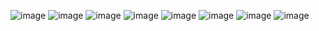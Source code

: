 ![image](https://64.media.tumblr.com/9fd6fa9b82ad2cc129eb0b0ec28cc70d/81462f445de850bf-fe/s75x75_c1/04b0f0da3261d3ca67204c2538d5c408bd2b83a1.gifv)
![image](https://64.media.tumblr.com/71ba890e52cf8b0d06fb0f474679b8fe/f6eb5b38cf345974-ba/s500x750/12902368e3cb6bd47f9e85448dd92b04198b7b25.pnj)
![image](https://64.media.tumblr.com/519d731074fcdc98cb338045f1e8429a/0d0c4951b4686fdf-09/s400x600/c5a6a7ad4e7beed977538380cc047151e381ec73.gifv)
![image](https://64.media.tumblr.com/659fe10f2ff4731e987f1d365d26cea6/d3abb1e6c0491228-ad/s100x200/e3f33652b7c95c465b5428157e6ec8b9b96ca6d9.gifv)
![image](https://64.media.tumblr.com/26fc5797e80216270af899d405c007e2/d3abb1e6c0491228-c5/s100x200/5a75cabfbdf514d2b5a31f98ff8253afda12dc24.gifv)
![image](https://images-wixmp-ed30a86b8c4ca887773594c2.wixmp.com/f/69578047-4011-4959-859e-e5b20556ff60/d5k1twy-14d95aaf-f25a-4c6f-a80e-85695545cb12.gif?token=eyJ0eXAiOiJKV1QiLCJhbGciOiJIUzI1NiJ9.eyJzdWIiOiJ1cm46YXBwOjdlMGQxODg5ODIyNjQzNzNhNWYwZDQxNWVhMGQyNmUwIiwiaXNzIjoidXJuOmFwcDo3ZTBkMTg4OTgyMjY0MzczYTVmMGQ0MTVlYTBkMjZlMCIsIm9iaiI6W1t7InBhdGgiOiJcL2ZcLzY5NTc4MDQ3LTQwMTEtNDk1OS04NTllLWU1YjIwNTU2ZmY2MFwvZDVrMXR3eS0xNGQ5NWFhZi1mMjVhLTRjNmYtYTgwZS04NTY5NTU0NWNiMTIuZ2lmIn1dXSwiYXVkIjpbInVybjpzZXJ2aWNlOmZpbGUuZG93bmxvYWQiXX0.ezzdnBAG2f_AQZZ53zqw19Y56Tlz9M-LblrtvyZZ120)
![image](https://images-wixmp-ed30a86b8c4ca887773594c2.wixmp.com/f/5b5712f7-803b-4b98-ba97-749f1a107087/d9gmj9q-015785e8-5ee3-44bb-822a-bd80877608a5.gif?token=eyJ0eXAiOiJKV1QiLCJhbGciOiJIUzI1NiJ9.eyJzdWIiOiJ1cm46YXBwOjdlMGQxODg5ODIyNjQzNzNhNWYwZDQxNWVhMGQyNmUwIiwiaXNzIjoidXJuOmFwcDo3ZTBkMTg4OTgyMjY0MzczYTVmMGQ0MTVlYTBkMjZlMCIsIm9iaiI6W1t7InBhdGgiOiJcL2ZcLzViNTcxMmY3LTgwM2ItNGI5OC1iYTk3LTc0OWYxYTEwNzA4N1wvZDlnbWo5cS0wMTU3ODVlOC01ZWUzLTQ0YmItODIyYS1iZDgwODc3NjA4YTUuZ2lmIn1dXSwiYXVkIjpbInVybjpzZXJ2aWNlOmZpbGUuZG93bmxvYWQiXX0.G_nck13WTuNngyWzjH3nLrRy5-nRUCvwDI9HdowrLQY)
![image](https://images-wixmp-ed30a86b8c4ca887773594c2.wixmp.com/f/7dffb966-dd9b-43d3-851e-9f6c0150cb08/d34dwh4-04289250-8f4b-4cbc-93c0-0ca884834cf1.png?token=eyJ0eXAiOiJKV1QiLCJhbGciOiJIUzI1NiJ9.eyJzdWIiOiJ1cm46YXBwOjdlMGQxODg5ODIyNjQzNzNhNWYwZDQxNWVhMGQyNmUwIiwiaXNzIjoidXJuOmFwcDo3ZTBkMTg4OTgyMjY0MzczYTVmMGQ0MTVlYTBkMjZlMCIsIm9iaiI6W1t7InBhdGgiOiJcL2ZcLzdkZmZiOTY2LWRkOWItNDNkMy04NTFlLTlmNmMwMTUwY2IwOFwvZDM0ZHdoNC0wNDI4OTI1MC04ZjRiLTRjYmMtOTNjMC0wY2E4ODQ4MzRjZjEucG5nIn1dXSwiYXVkIjpbInVybjpzZXJ2aWNlOmZpbGUuZG93bmxvYWQiXX0.L7OQukPDZuOw9mHGWhvTjkGSknVCXm6bG3SxQfAMyyc)







